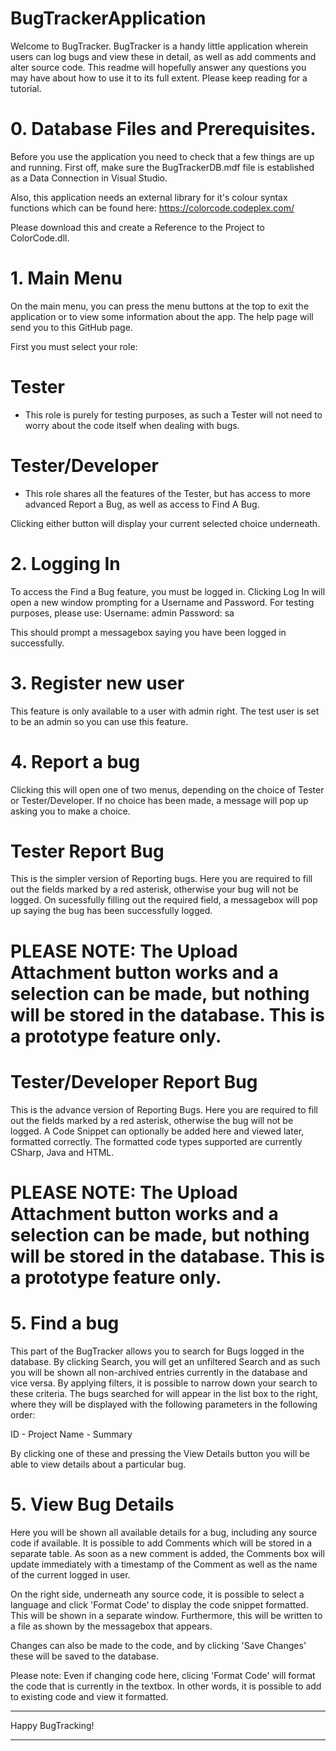 # BugTrackerApplication

Welcome to BugTracker.
BugTracker is a handy little application wherein users can log bugs and view these in detail, as well as add comments and alter source code.
This readme will hopefully answer any questions you may have about how to use it to its full extent. Please keep reading for a tutorial.

# 0. Database Files and Prerequisites.
Before you use the application you need to check that a few things are up and running. First off, make sure the BugTrackerDB.mdf file is established as a Data Connection in Visual Studio.

Also, this application needs an external library for it's colour syntax functions which can be found here:
https://colorcode.codeplex.com/

Please download this and create a Reference to the Project to ColorCode.dll.

# 1. Main Menu
On the main menu, you can press the menu buttons at the top to exit the application or to view some information about the app. The help page will send you to this GitHub page.

First you must select your role:
  # Tester
  - This role is purely for testing purposes, as such a Tester will not need to worry about the code itself when dealing with bugs.
  # Tester/Developer
  - This role shares all the features of the Tester, but has access to more advanced Report a Bug, as well as access to Find A Bug.

Clicking either button will display your current selected choice underneath.

# 2. Logging In
To access the Find a Bug feature, you must be logged in. Clicking Log In will open a new window prompting for a Username and Password. 
For testing purposes, please use:
Username: admin
Password: sa

This should prompt a messagebox saying you have been logged in successfully.

# 3. Register new user
This feature is only available to a user with admin right. The test user is set to be an admin so you can use this feature.

# 4. Report a bug
Clicking this will open one of two menus, depending on the choice of Tester or Tester/Developer. If no choice has been made, a message will pop up asking you to make a choice.

  # Tester Report Bug
  This is the simpler version of Reporting bugs. Here you are required to fill out the fields marked by a red asterisk, otherwise your     bug will not be logged. On sucessfully filling out the required field, a messagebox will pop up saying the bug has been successfully     logged. 
  # PLEASE NOTE: The Upload Attachment button works and a selection can be made, but nothing will be stored in the database. This is a     prototype feature only.
  
  # Tester/Developer Report Bug
  This is the advance version of Reporting Bugs. Here you are required to fill out the fields marked by a red asterisk, otherwise the     bug will not be logged. A Code Snippet can optionally be added here and viewed later, formatted correctly.
  The formatted code types supported are currently CSharp, Java and HTML.
  # PLEASE NOTE: The Upload Attachment button works and a selection can be made, but nothing will be stored in the database. This is a     prototype feature only.

# 5. Find a bug
This part of the BugTracker allows you to search for Bugs logged in the database. By clicking Search, you will get an unfiltered Search and as such you will be shown all non-archived entries currently in the database and vice versa.
By applying filters, it is possible to narrow down your search to these criteria.
The bugs searched for will appear in the list box to the right, where they will be displayed with the following parameters in the following order:

ID - Project Name - Summary

By clicking one of these and pressing the View Details button you will be able to view details about a particular bug.

# 5. View Bug Details
Here you will be shown all available details for a bug, including any source code if available. 
It is possible to add Comments which will be stored in a separate table. As soon as a new comment is added, the Comments box will update immediately with a timestamp of the Comment as well as the name of the current logged in user.

On the right side, underneath any source code, it is possible to select a language and click 'Format Code' to display the code snippet formatted. This will be shown in a separate window. Furthermore, this will be written to a file as shown by the messagebox that appears.

Changes can also be made to the code, and by clicking 'Save Changes' these will be saved to the database. 

Please note: Even if changing code here, clicing 'Format Code' will format  the code that is currently in the textbox. In other words, it is possible to add to existing code and view it formatted.

******************
Happy BugTracking!
******************
